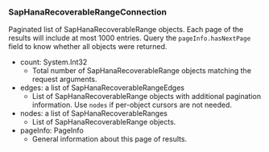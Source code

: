 ### SapHanaRecoverableRangeConnection
Paginated list of SapHanaRecoverableRange objects. Each page of the results will include at most 1000 entries. Query the `pageInfo.hasNextPage` field to know whether all objects were returned.

- count: System.Int32
  - Total number of SapHanaRecoverableRange objects matching the request arguments.
- edges: a list of SapHanaRecoverableRangeEdges
  - List of SapHanaRecoverableRange objects with additional pagination information. Use `nodes` if per-object cursors are not needed.
- nodes: a list of SapHanaRecoverableRanges
  - List of SapHanaRecoverableRange objects.
- pageInfo: PageInfo
  - General information about this page of results.
